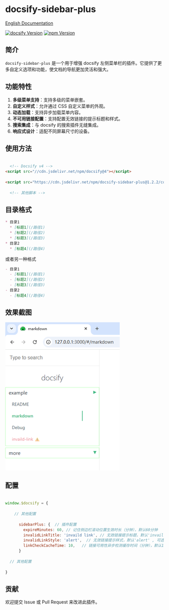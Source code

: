 # docsify-sidebar-plus

[English Documentation](README.md)

[![docsify Version](https://img.shields.io/badge/docsify-4.13.1+-9055F6)]() [![npm Version](https://img.shields.io/badge/npm-10.9.2+-blue)]()

## 简介
`docsify-sidebar-plus` 是一个用于增强 docsify 左侧菜单栏的插件。它提供了更多自定义选项和功能，使文档的导航更加灵活和强大。

## 功能特性
1. **多级菜单支持**：支持多级的菜单嵌套。
2. **自定义样式**：允许通过 CSS 自定义菜单的外观。
3. **动态加载**：支持异步加载菜单内容。
4. **不可用链接配置**：支持配置无效链接的提示标题和样式。
5. **搜索集成**：与 docsify 的搜索插件无缝集成。
6. **响应式设计**：适配不同屏幕尺寸的设备。

## 使用方法

   ```html

     <!-- Docsify v4 -->
  <script src="//cdn.jsdelivr.net/npm/docsify@4"></script>

  <script src="https://cdn.jsdelivr.net/npm/docsify-sidebar-plus@1.2.2/collapsible-sidebar.min.js"></script>

     <!-- 其他脚本 -->

   ```


## 目录格式
```markdown
* 目录1
  * [标题1](/路径1)
  * [标题2](/路径2)
  * [标题3](/路径3)
* 目录2
  * [标题4](/路径4)
```

或者另一种格式

```markdown
- 目录1
  - [标题1](/路径1)
  - [标题2](/路径2)
  - [标题3](/路径3)
- 目录2
  - [标题4](/路径4)
```


## 效果截图
![](./sidebar.png)

## 配置

```js

window.$docsify = {

    // 其他配置

      sidebarPlus: {  // 插件配置
        expireMinutes: 60, // 记住侧边栏滚动位置生效时长（分钟），默认60分钟
        invalidLinkTitle: 'invaild link', // 无效链接提示标题，默认'invaild link'
        invalidLinkStyle: 'alert',  // 无效链接提示样式，默认'alert' , 可选 show/alert/hide
        linkCheckCacheTime: 10,   // 链接可用性异步检测缓存时间（分钟），默认10分钟
      }

  // 其他配置

}

```

## 贡献
欢迎提交 Issue 或 Pull Request 来改进此插件。
